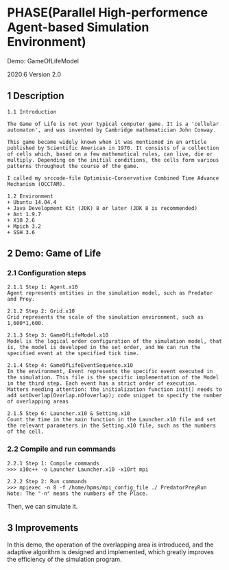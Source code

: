 # PHASE(Parallel High-performence Agent-based Simulation Environment)

Demo: GameOfLifeModel

2020.6 Version 2.0

## 1 Description

```
1.1 Introduction 

The Game of Life is not your typical computer game. It is a 'cellular automaton', and was invented by Cambridge mathematician John Conway.

This game became widely known when it was mentioned in an article published by Scientific American in 1970. It consists of a collection of cells which, based on a few mathematical rules, can live, die or multiply. Depending on the initial conditions, the cells form various patterns throughout the course of the game.

I called my srccode-file Optimisic-Conservative Combined Time Advance Mechanism (OCCTAM).

1.2 Environment
+ Ubuntu 14.04.4
+ Java Development Kit (JDK) 8 or later (JDK 8 is recommended)
+ Ant 1.9.7
+ X10 2.6
+ Mpich 3.2
+ SSH 3.6
```

## 2 Demo: Game of Life

### 2.1 Configuration steps

    2.1.1 Step 1: Agent.x10
    Agent represents entities in the simulation model, such as Predator and Prey.
    
    2.1.2 Step 2: Grid.x10
    Grid represents the scale of the simulation environment, such as 1,600*1,600.
    
    2.1.3 Step 3: GameOfLifeModel.x10
    Model is the logical order configuration of the simulation model, that is, the model is developed in the set order, and We can run the specified event at the specified tick time.
    
    2.1.4 Step 4: GameOfLifeEventSequence.x10
    In the environment, Event represents the specific event executed in the simulation. This file is the specific implementation of the Model in the third step. Each event has a strict order of execution.
    Matters needing attention: the initialization function init() needs to add setOverlap(Overlap.nOfoverlap); code snippet to specify the number of overlapping areas
    
    2.1.5 Step 6: Launcher.x10 & Setting.x10
    Count the time in the main function in the Launcher.x10 file and set the relevant parameters in the Setting.x10 file, such as the numbers of the cell.

### 2.2 Compile and run commands 

    2.2.1 Step 1: Compile commands
    >>> x10c++ -o Launcher Launcher.x10 -x10rt mpi
    
    2.2.2 Step 2: Run commands
    >>> mpiexec -n 8 -f /home/hpms/mpi_config_file ./ PredatorPreyRun
    Note: The "-n" means the numbers of the Place.

Then, we can simulate it.

## 3 Improvements

In this demo, the operation of the overlapping area is introduced, and the adaptive algorithm is designed and implemented, which greatly improves the efficiency of the simulation program.